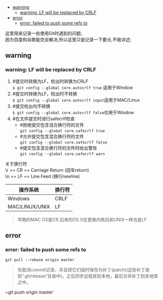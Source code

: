 <!-- MarkdownTOC autolink="true" autoanchor="true" -->

- [warning](#warning)
	- [warning: LF will be replaced by CRLF](#warning-lf-will-be-replaced-by-crlf)
- [error](#error)
	- [error: failed to push some refs to](#error-failed-to-push-some-refs-to)

<!-- /MarkdownTOC -->
这里用来记录一些使用Git时遇到的问题;  
因为百度和谷歌能完全解决,所以这里只是记录一下要点,不做详述;  

<a id="warning"></a>
## warning
<a id="warning-lf-will-be-replaced-by-crlf"></a>
### warning: LF will be replaced by CRLF
1. #提交时转换为LF，检出时转换为CRLF  
`$ git config --global core.autocrlf true` 适用于Window
2. #提交时转换为LF，检出时不转换  
`$ git config --global core.autocrlf input`适用于MAC/Linux
3. #提交检出均不转换  
`$ git config --global core.autocrlf false`仅用于Window
4. #在文件提交时进行safecrlf检查  
	* #拒绝提交包含混合换行符的文件  
	`git config --global core.safecrlf true` 
	* #允许提交包含混合换行符的文件  
	`git config --global core.safecrlf false`
	* #提交包含混合换行符的文件时给出警告  
	`git config --global core.safecrlf warn`

关于换行符  
\r == CR == Carriage Return (回车return)  
\n == LF == Line Feed       (换行newline)  
  
|操作系统|换行符|
|---|---|
|Windows|CRLF|
|MAC/LINUX/UNIX|LF|
  
>早期的MAC OS是CR,后来的OS X在更换内核后和UNIX一样也是LF

<a id="error"></a>
## error
<a id="error-failed-to-push-some-refs-to"></a>
### error: failed to push some refs to

`git pull --rebase origin master`  
>先取消commit记录，并且把它们临时保存为补丁(patch)(这些补丁放到”.git/rebase”目录中)，之后同步远程库到本地，最后合并补丁到本地库之中。  

~git push origin master`